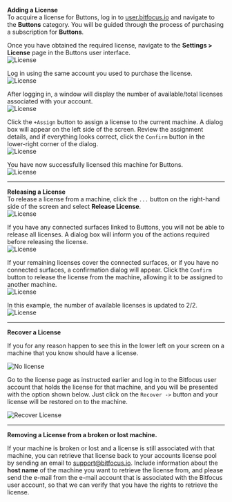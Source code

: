 **Adding a License**  
To acquire a license for Buttons, log in to [user.bitfocus.io](https://bfoc.us/i90jvygd91) and navigate to the **Buttons** category. You will be guided through the process of purchasing a subscription for **Buttons**.  

Once you have obtained the required license, navigate to the **Settings > License** page in the Buttons user interface.  
![License](images/license_1.png)  

Log in using the same account you used to purchase the license.  
![License](images/license_2.png)  

After logging in, a window will display the number of available/total licenses associated with your account.  
![License](images/license_3.png)  

Click the `+Assign` button to assign a license to the current machine. A dialog box will appear on the left side of the screen. Review the assignment details, and if everything looks correct, click the `Confirm` button in the lower-right corner of the dialog.  
![License](images/license_4.png)  

You have now successfully licensed this machine for Buttons.  
![License](images/license_5.png)  

---

**Releasing a License**  
To release a license from a machine, click the `...` button on the right-hand side of the screen and select **Release License**.  
![License](images/license_6.png)  

If you have any connected surfaces linked to Buttons, you will not be able to release all licenses. A dialog box will inform you of the actions required before releasing the license.  
![License](images/license_65.png)  

If your remaining licenses cover the connected surfaces, or if you have no connected surfaces, a confirmation dialog will appear. Click the `Confirm` button to release the license from the machine, allowing it to be assigned to another machine.  
![License](images/license_7.png)  

In this example, the number of available licenses is updated to 2/2.  
![License](images/license_8.png)  

---

**Recover a License**  

If you for any reason happen to see this in the lower left on your screen on a machine that you know should have a license.   

![No license](images/no_license.png)   

Go to the license page as instructed earlier and log in to the Bitfocus user account that holds the license for that machine, and you will be presented with the option shown below. Just click on the `Recover ->` button and your license will be restored on to the machine.   

![Recover License](images/recover_license.png)

---

**Removing a License from a broken or lost machine.**

If your machine is broken or lost and a license is still associated with that machine, you can retrieve that license back to your accounts license pool by sending an email to [support@bitfocus.io](mailto:support@bitfocus.io). Include information about the **host name** of the machine you want to retrieve the license from, and please send the e-mail from the e-mail account that is associated with the Bitfocus user account, so that we can verify that you have the rights to retrieve the license.  